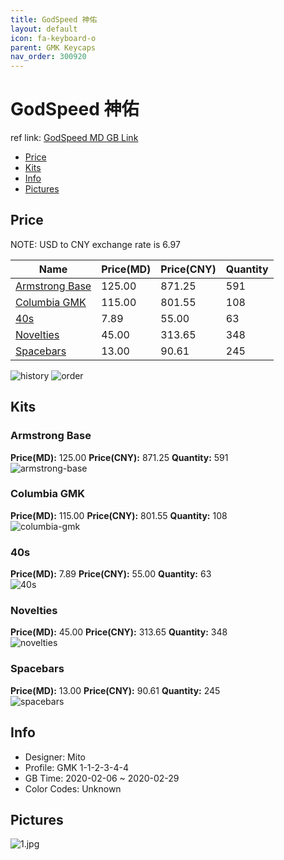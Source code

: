 ```yaml
---
title: GodSpeed 神佑
layout: default
icon: fa-keyboard-o
parent: GMK Keycaps
nav_order: 300920
---
```


# GodSpeed 神佑

ref link: [GodSpeed MD GB Link](https://drop.com/buy/drop-mito-gmk-godspeed-custom-keycap-set)  
* [Price](#price)  
* [Kits](#kits)  
* [Info](#info)  
* [Pictures](#pictures)  


## Price  

NOTE: USD to CNY exchange rate is 6.97

| Name          | Price(MD)    |  Price(CNY) | Quantity |
| ------------- | ------------ |  ---------- | -------- |
|[Armstrong Base](#armstrong-base)|125.00|871.25|591|
|[Columbia GMK](#columbia-gmk)|115.00|801.55|108|
|[40s](#40s)|7.89|55.00|63|
|[Novelties](#novelties)|45.00|313.65|348|
|[Spacebars](#spacebars)|13.00|90.61|245|

<img src="{{ 'assets/images/gmk-keycaps/godspeed/history.png' | relative_url }}" alt="history" class="image featured">
<img src="{{ 'assets/images/gmk-keycaps/godspeed/order.png' | relative_url }}" alt="order" class="image featured">

## Kits  
### Armstrong Base  
**Price(MD):** 125.00    **Price(CNY):** 871.25    **Quantity:** 591  
<img src="{{ 'assets/images/gmk-keycaps/godspeed/kits_pics/armstrong-base.jpg' | relative_url }}" alt="armstrong-base" class="image featured">

### Columbia GMK  
**Price(MD):** 115.00    **Price(CNY):** 801.55    **Quantity:** 108  
<img src="{{ 'assets/images/gmk-keycaps/godspeed/kits_pics/columbia-gmk.jpg' | relative_url }}" alt="columbia-gmk" class="image featured">

### 40s  
**Price(MD):** 7.89    **Price(CNY):** 55.00    **Quantity:** 63  
<img src="{{ 'assets/images/gmk-keycaps/godspeed/kits_pics/40s.jpg' | relative_url }}" alt="40s" class="image featured">

### Novelties  
**Price(MD):** 45.00    **Price(CNY):** 313.65    **Quantity:** 348  
<img src="{{ 'assets/images/gmk-keycaps/godspeed/kits_pics/novelties.jpg' | relative_url }}" alt="novelties" class="image featured">

### Spacebars  
**Price(MD):** 13.00    **Price(CNY):** 90.61    **Quantity:** 245  
<img src="{{ 'assets/images/gmk-keycaps/godspeed/kits_pics/spacebars.jpg' | relative_url }}" alt="spacebars" class="image featured">


## Info  
* Designer: Mito  
* Profile: GMK 1-1-2-3-4-4  
* GB Time: 2020-02-06 ~ 2020-02-29  
* Color Codes: Unknown


## Pictures  
<img src="{{ 'assets/images/gmk-keycaps/godspeed/rendering_pics/1.jpg' | relative_url }}" alt="1.jpg" class="image featured">
